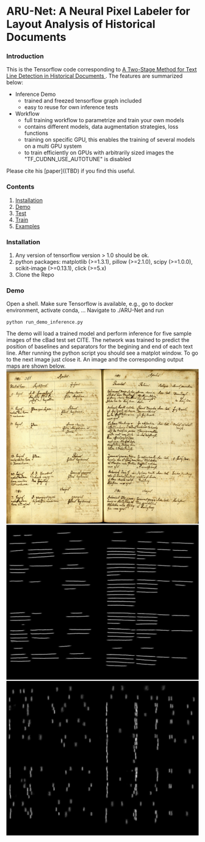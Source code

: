 # ARU-Net: A Neural Pixel Labeler for Layout Analysis of Historical Documents

### Introduction 
This is the Tensorflow code corresponding to [A Two-Stage Method for Text Line Detection in Historical Documents
](TBD).
The features are summarized below:
+ Inference Demo
    + trained and freezed tensorflow graph included
    + easy to reuse for own inference tests
+ Workflow 
    + full training workflow to parametrize and train your own models
    + contains different models, data augmentation strategies, loss functions 
    + training on specific GPU, this enables the training of several models on a multi GPU system
    + to train efficiently on GPUs with arbitrarily sized images the "TF_CUDNN_USE_AUTOTUNE" is disabled

Please cite his [paper]((TBD) if you find this useful.

### Contents
1. [Installation](#installation)
2. [Demo](#demo)
3. [Test](#train)
4. [Train](#test)
5. [Examples](#examples)

### Installation
1. Any version of tensorflow version > 1.0 should be ok.
2. python packages: matplotlib (>=1.3.1), pillow (>=2.1.0), scipy (>=1.0.0), scikit-image (>=0.13.1), click (>=5.x)
3. Clone the Repo

### Demo
Open a shell. Make sure Tensorflow is available, e.g., go to docker environment, activate conda, ...
Navigate to ./ARU-Net and run
```
python run_demo_inference.py 
```

The demo will load a trained model and perform inference for five sample images of the cBad test set CITE.
The network was trained to predict the position of baselines and separators for the begining and end of each text line.
After running the python script you should see a matplot window. To go to the next image just close it.
An image and the corresponding output maps are shown below.
![image_1](demo_images/T_Freyung_005-01_0247.jpg)
![image_2](demo_images/pred_ch0.jpg)
![image_3](demo_images/pred_ch1.jpg)

